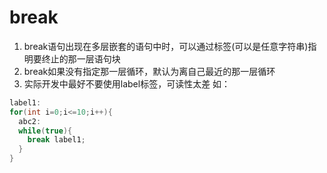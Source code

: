 # break 
1. break语句出现在多层嵌套的语句中时，可以通过标签(可以是任意字符串)指明要终止的那一层语句块
2. break如果没有指定那一层循环，默认为离自己最近的那一层循环
3. 实际开发中最好不要使用label标签，可读性太差
如：
```java
label1:
for(int i=0;i<=10;i++){
  abc2:
  while(true){
    break label1;
  }
}
```